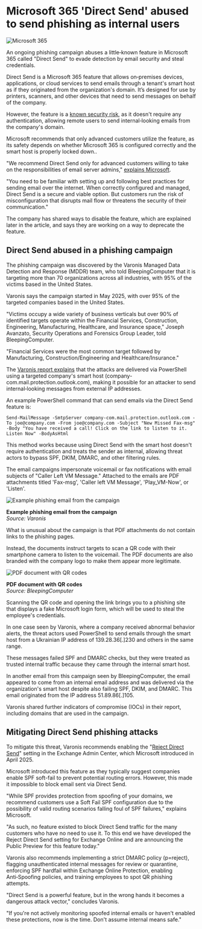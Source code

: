 # Microsoft 365 'Direct Send' abused to send phishing as internal users

![Microsoft 365](https://www.bleepstatic.com/content/hl-images/2023/10/06/Microsoft_365.jpg)

An ongoing phishing campaign abuses a little‑known feature in Microsoft 365 called "Direct Send" to evade detection by email security and steal credentials.

Direct Send is a Microsoft 365 feature that allows on‑premises devices, applications, or cloud services to send emails through a tenant's smart host as if they originated from the organization's domain. It’s designed for use by printers, scanners, and other devices that need to send messages on behalf of the company.

However, the feature is a [known security risk](http://www.jumpsec.com/guides/microsoft-direct-send-phishing-abuse-primitive/), as it doesn't require any authentication, allowing remote users to send internal‑looking emails from the company's domain.

Microsoft recommends that only advanced customers utilize the feature, as its safety depends on whether Microsoft 365 is configured correctly and the smart host is properly locked down..

"We recommend Direct Send only for advanced customers willing to take on the responsibilities of email server admins," [explains Microsoft](https://learn.microsoft.com/en-us/exchange/mail-flow-best-practices/how-to-set-up-a-multifunction-device-or-application-to-send-email-using-microsoft-365-or-office-365#direct-send-send-mail-directly-from-your-device-or-application-to-microsoft-365-or-office-365).

"You need to be familiar with setting up and following best practices for sending email over the internet. When correctly configured and managed, Direct Send is a secure and viable option. But customers run the risk of misconfiguration that disrupts mail flow or threatens the security of their communication."

The company has shared ways to disable the feature, which are explained later in the article, and says they are working on a way to deprecate the feature.

## Direct Send abused in a phishing campaign

The phishing campaign was discovered by the Varonis Managed Data Detection and Response (MDDR) team, who told BleepingComputer that it is targeting more than 70 organizations across all industries, with 95% of the victims based in the United States.

Varonis says the campaign started in May 2025, with over 95% of the targeted companies based in the United States.

"Victims occupy a wide variety of business verticals but over 90% of identified targets operate within the Financial Services, Construction, Engineering, Manufacturing, Healthcare, and Insurance space," Joseph Avanzato, Security Operations and Forensics Group Leader, told BleepingComputer.

"Financial Services were the most common target followed by Manufacturing, Construction/Engineering and Healthcare/Insurance."

The [Varonis report explains](https://www.varonis.com/blog/direct-send-exploit) that the attacks are delivered via PowerShell using a targeted company's smart host (company-com.mail.protection.outlook.com), making it possible for an attacker to send internal‑looking messages from external IP addresses.

An example PowerShell command that can send emails via the Direct Send feature is:

```
Send‑MailMessage -SmtpServer company‑com.mail.protection.outlook.com -To joe@company.com -From joe@company.com -Subject "New Missed Fax‑msg" -Body "You have received a call! Click on the link to listen to it. Listen Now" -BodyAsHtml
```

This method works because using Direct Send with the smart host doesn't require authentication and treats the sender as internal, allowing threat actors to bypass SPF, DKIM, DMARC, and other filtering rules.

The email campaigns impersonate voicemail or fax notifications with email subjects of "Caller Left VM Message." Attached to the emails are PDF attachments titled 'Fax-msg', 'Caller left VM Message', 'Play\_VM-Now', or 'Listen'.

![Example phishing email from the campaign](https://www.bleepstatic.com/images/news/security/m/microsoft/m/microsoft-365/directsend-phishing/phishing-email.jpg)

**Example phishing email from the campaign**  
_Source: Varonis_

What is unusual about the campaign is that PDF attachments do not contain links to the phishing pages.

Instead, the documents instruct targets to scan a QR code with their smartphone camera to listen to the voicemail. The PDF documents are also branded with the company logo to make them appear more legitimate.

![PDF document with QR codes](https://www.bleepstatic.com/images/news/security/m/microsoft/m/microsoft-365/directsend-phishing/sample-phishing-email.jpg)

**PDF document with QR codes**  
_Source: BleepingComputer_

Scanning the QR code and opening the link brings you to a phishing site that displays a fake Microsoft login form, which will be used to steal the employee's credentials.

In one case seen by Varonis, where a company received abnormal behavior alerts, the threat actors used PowerShell to send emails through the smart host from a Ukrainian IP address of 139.28.36\[.\]230 and others in the same range. 

These messages failed SPF and DMARC checks, but they were treated as trusted internal traffic because they came through the internal smart host.

In another email from this campaign seen by BleepingComputer, the email appeared to come from an internal email address and was delivered via the organization's smart host despite also failing SPF, DKIM, and DMARC. This email originated from the IP address 51.89.86\[.\]105.

Varonis shared further indicators of compromise (IOCs) in their report, including domains that are used in the campaign.

## Mitigating Direct Send phishing attacks

To mitigate this threat, Varonis recommends enabling the "[Reject Direct Send](https://techcommunity.microsoft.com/blog/exchange/introducing-more-control-over-direct-send-in-exchange-online/4408790?WT.mc%5Fid=M365-MVP-9501)" setting in the Exchange Admin Center, which Microsoft introduced in April 2025.

Microsoft introduced this feature as they typically suggest companies enable SPF soft-fail to prevent potential routing errors. However, this made it impossible to block email sent via Direct Send.

"While SPF provides protection from spoofing of your domains, we recommend customers use a Soft Fail SPF configuration due to the possibility of valid routing scenarios falling foul of SPF failures," explains Microsoft.

"As such, no feature existed to block Direct Send traffic for the many customers who have no need to use it. To this end we have developed the Reject Direct Send setting for Exchange Online and are announcing the Public Preview for this feature today."

Varonis also recommends implementing a strict DMARC policy (p=reject), flagging unauthenticated internal messages for review or quarantine, enforcing SPF hardfail within Exchange Online Protection, enabling Anti‑Spoofing policies, and training employees to spot QR phishing attempts.

"Direct Send is a powerful feature, but in the wrong hands it becomes a dangerous attack vector," concludes Varonis.

"If you're not actively monitoring spoofed internal emails or haven't enabled these protections, now is the time. Don't assume internal means safe."